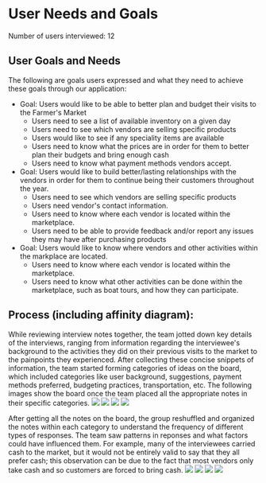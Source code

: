 # User Needs and Goals
Number of users interviewed: 12

## User Goals and Needs
The following are goals users expressed and what they need to achieve these goals through our application:
* Goal: Users would like to be able to better plan and budget their visits to the Farmer's Market
    * Users need to see a list of available inventory on a given day
    * Users need to see which vendors are selling specific products
    * Users would like to see if any speciality items are available
    * Users need to know what the prices are in order for them to better plan their budgets and bring enough cash
    * Users need to know what payment methods vendors accept.
* Goal: Users would like to build better/lasting relationships with the vendors in order for them to continue being their customers throughout the year.
    * Users need to see which vendors are selling specific products
    * Users need vendor's contact information.
    * Users need to know where each vendor is located within the marketplace.
    * Users need to be able to provide feedback and/or report any issues they may have after purchasing products
* Goal: Users would like to know where vendors and other activities within the markplace are located.
    * Users need to know where each vendor is located within the marketplace.
    * Users need to know what other activities can be done within the marketplace, such as boat tours, and how they can participate.
    

## Process (including affinity diagram):
While reviewing interview notes together, the team jotted down key details of the interviews, ranging from information regarding the interviewee's background to the activities they did on their previous visits to the market to the painpoints they experienced.  After collecting these concise snippets of information, the team started forming categories of ideas on the board, which included categories like user background, suggestions, payment methods preferred, budgeting practices, transportation, etc.  The following images show the board once the team placed all the appropriate notes in their specific categories.
![](affinity_diagram/before_diagram_1.png)
![](affinity_diagram/before_diagram_2.png)
![](affinity_diagram/before_diagram_3.png)
![](affinity_diagram/before_diagram_4.png)

After getting all the notes on the board, the group reshuffled and organized the notes within each category to understand the frequency of different types of responses.  The team saw patterns in reponses and what factors could have influenced them.  For example, many of the interviewees carried cash to the market, but it would not be entirely valid to say that they all prefer cash; this observation can be due to the fact that most vendors only take cash and so customers are forced to bring cash.
![](affinity_diagram/after_diagram_1.png)
![](affinity_diagram/after_diagram_2.png)
![](affinity_diagram/after_diagram_3.png)
![](affinity_diagram/after_diagram_4.png)
